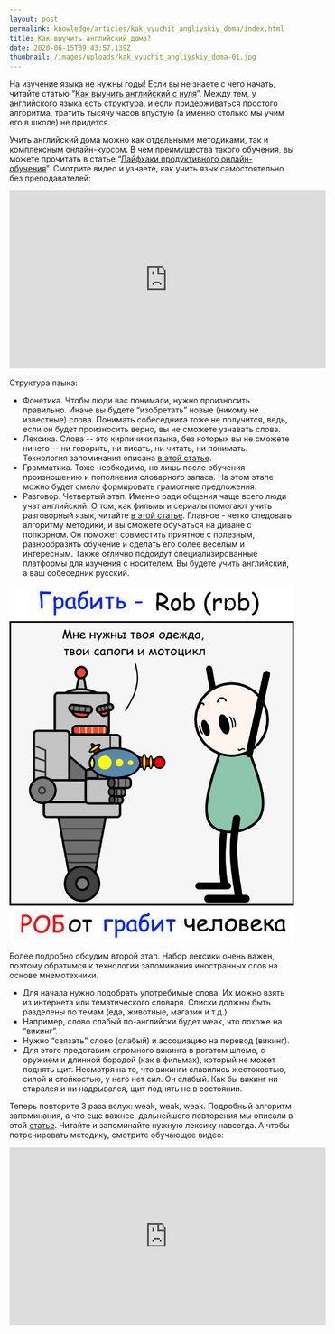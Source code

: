 ```yaml
---
layout: post
permalink: knowledge/articles/kak_vyuchit_angliyskiy_doma/index.html
title: Как выучить английский дома?
date: 2020-06-15T09:43:57.139Z
thumbnail: /images/uploads/kak_vyuchit_angliyskiy_doma-01.jpg
---
```

На изучение языка не нужны годы! Если вы не знаете с чего начать, читайте статью “[Как выучить английский с нуля](https://advance-club.ru/knowledge/articles/kak_vyuchit_angliyskiy_s_nulya/)”. Между тем, у английского языка есть структура, и если придерживаться простого алгоритма, тратить тысячу часов впустую (а именно столько мы учим его в школе) не придется. 

Учить английский дома можно как отдельными методиками, так и комплексным онлайн-курсом. В чем преимущества такого обучения, вы можете прочитать в статье “[Лайфхаки продуктивного онлайн-обучения](https://advance-club.ru/knowledge/articles/layfhaki_produktivnogo_online_obucheniya/)”. Смотрите видео и узнаете, как учить язык самостоятельно без преподавателей:

<iframe width="560" height="315" src="https://www.youtube.com/embed/4XrgEw2XEUQ" frameborder="0" allow="accelerometer; autoplay; encrypted-media; gyroscope; picture-in-picture" allowfullscreen></iframe>

Структура языка:

* Фонетика. Чтобы люди вас понимали, нужно произносить правильно. Иначе вы будете “изобретать” новые (никому не известные) слова. Понимать собеседника тоже не получится, ведь, если он будет произносить верно, вы не сможете узнавать слова.
* Лексика. Слова -- это кирпичики языка, без которых вы не сможете ничего -- ни говорить, ни писать, ни читать, ни понимать. Технология запоминания описана [в этой статье](https://advance-club.ru/knowledge/articles/kak_luchshe_vsego_zapominat_inostrannye_slova/).
* Грамматика. Тоже необходима, но лишь после обучения произношению и пополнения словарного запаса. На этом этапе можно будет смело формировать грамотные предложения.
* Разговор. Четвертый этап. Именно ради общения чаще всего люди учат английский. О том, как фильмы и сериалы помогают учить разговорный язык, читайте [в этой статье](https://advance-club.ru/knowledge/articles/kak_uchit_angliyskiy_po_pesnyam_i_serialam/). Главное - четко следовать алгоритму методики, и вы сможете обучаться на диване с попкорном. Он поможет совместить приятное с полезным, разнообразить обучение и сделать его более веселым и интересным. Также отлично подойдут специализированные платформы для изучения с носителем. Вы будете учить английский, а ваш собеседник русский.

![](/images/uploads/kak_vyuchit_angliyskiy_doma-02.jpg)

Более подробно обсудим второй этап. Набор лексики очень важен, поэтому обратимся к технологии запоминания иностранных слов на основе мнемотехники. 

* Для начала нужно подобрать употребимые слова. Их можно взять из интернета или тематического словаря. Списки должны быть разделены по темам (еда, животные, магазин и т.д.).
* Например, слово слабый по-английски будет weak, что похоже на “викинг”.
* Нужно “связать” слово (слабый) и ассоциацию на перевод (викинг).
* Для этого представим огромного викинга в рогатом шлеме, с оружием и длинной бородой (как в фильмах), который не может поднять щит. Несмотря на то, что викинги славились жестокостью, силой и стойкостью, у него нет сил. Он слабый. Как бы викинг ни старался и ни надрывался, щит поднять не в состоянии. 

Теперь повторите 3 раза вслух: weak, weak, weak. Подробный алгоритм запоминания, а что еще важнее, дальнейшего повторения мы описали в этой [статье](https://advance-club.ru/knowledge/articles/zapomnite_1000_slov_za_vremya_karantina/). Читайте и запоминайте нужную лексику навсегда. А чтобы потренировать методику, смотрите обучающее видео:

<iframe width="560" height="315" src="https://www.youtube.com/embed/Oe4r_u9Ej9E" frameborder="0" allow="accelerometer; autoplay; encrypted-media; gyroscope; picture-in-picture" allowfullscreen></iframe>